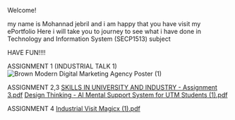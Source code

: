 Welcome!

my name is Mohannad jebril and i am happy that you have visit my ePortfolio Here i will take you to journey to see what i have done in Technology and Information System (SECP1513) subject

HAVE FUN!!!!

ASSIGNMENT 1 (INDUSTRIAL TALK 1)
![Brown Modern Digital Marketing Agency Poster (1)](https://github.com/user-attachments/assets/7513e143-c3df-4d62-9e1c-a2ee22bfa1d0)

ASSIGNMENT 2,3 
[SKILLS IN UNIVERSITY AND INDUSTRY - Assignment 3.pdf](https://github.com/user-attachments/files/18845399/SKILLS.IN.UNIVERSITY.AND.INDUSTRY.-.Assignment.3.pdf)
[Design Thinking - AI Mental Support System for UTM Students (1).pdf](https://github.com/user-attachments/files/18845408/Design.Thinking.-.AI.Mental.Support.System.for.UTM.Students.1.pdf)

ASSIGNMENT 4 
[Industrial Visit Magicx (1).pdf](https://github.com/user-attachments/files/18845414/Industrial.Visit.Magicx.1.pdf)

